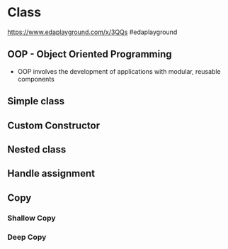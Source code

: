 # Class
https://www.edaplayground.com/x/3QQs #edaplayground 
## OOP - Object Oriented Programming
-  OOP involves the development of applications with modular, reusable components


## Simple class

## Custom Constructor
## Nested class
## Handle assignment

## Copy
### Shallow Copy


### Deep Copy
